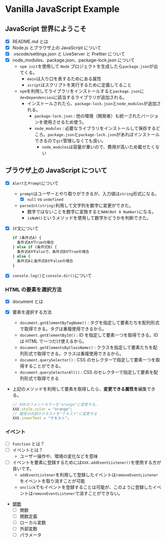 # Vanilla JavaScript Example

## JavaScript 世界にようこそ

- [x] README.md とは
- [x] Node.js とブラウザ上の JavaScript について
- [x] .vscode/settings.json と LiveServer と Prettier について
- [x] node_modules、package.json、package-lock.json について
  - `npm init`を使用して `Node` プロジェクトを生成したら`package.json`が出てくる。
    - `main`は入り口を表するためにある属性
    - `script`はスクリプトを実行するために定義してること
  - `npm`を利用してライブラリをインストールすると`package.json`に`devDependencies`に該当するライブラリが追加される。
    - インストールされたら、`package-lock.json`と`node_modules`が追加される。
      - `package-lock.json` : 他の環境（開発者）も統一されたバージョンを使用させるため使う。
      - `node_modules` : 必要なライブラリをインストールして保存するどころ。`package.json`と`package-lock.json`があればインストールできるので`git`管理しなくても良い。
        - `node_modules`は容量が重いので、費用が高いため載せたくない

## ブラウザ上の JavaScript について

- [x] `Alert`と`Prompt`について
  - `prompt`はユーザーとやり取りができるが、入力値は`string`形式になる。
    - [x] `null` vs `undefined`
  - `parseInt(string)`利用して文字列を数字に変更ができた。
    - 数字ではないことを数字に変換すると`NAN(Not A Number)`になる。
    - `isNaN()`というメソッドを使用して数字かどうかを判断できた。
- [x] `IF`文について

  ```js
  if (条件式A) {
    条件式AがTrueの場合
  } else if (条件式B) {
    条件式AがFalseで、条件式BがTrueの場合
  } else {
    条件式Aと条件式BがFalseの場合
  }
  ```

- [x] `console.log()`と`console.dir()`について

### HTML の要素を選択方法

- [x] document とは
- [x] 要素を選択する方法

  - `document.getElementByTagName()` : タグを指定して要素たちを配列形式で取得できる。タグは重複使用できるから。
  - `document.getElementById()` : ID を指定して要素一つを取得できる。ID は HTML で一つだけ使えるから。
  - `document.getElementsByClassName()` : クラスを指定して要素たちを配列形式で取得できる。クラスは重複使用できるから。
  - `document.querySelector()` : CSS のセレクターで指定して要素一つを取得することができる。
  - `document.querySelectorAll()` : CSS のセレクターで指定して要素を配列形式で取得できる

- 上記のメソッドを利用して要素を取得したら、**変更できる属性を**編集できる。
  ```js
  // XXXのフォントカラーを"orange"に変更する。
  XXX.style.color = "orange";
  // 属性の内部のテキストを"テキスト"に変更する
  XXX.innerText = "テキスト";
  ```

### イベント

- [ ] `Function` とは？
- [ ] イベントとは？
  - ユーザー操作や、環境の変化などを意味
- [ ] イベントを要素に登録するためには`XXX.addEventListener()`を使用する方が良いです。
  - `addEventListener`を利用して登録したイベントは`removeEventListener`をイベントを取り消すことが可能
  - `onclick`でもイベントを登録することは可能が、このように登録したイベントは`removeEventListener`で消すことができない。
- [関数](https://ja.javascript.info/function-basics?afsdads)
  - [ ] 関数
  - [ ] 関数定義
  - [ ] ローカル変数
  - [ ] 外部変数
  - [ ] パラメータ

